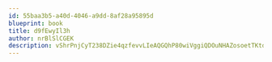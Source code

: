 ```yaml
---
id: 55baa3b5-a40d-4046-a9dd-8af28a95895d
blueprint: book
title: d9fEwyIl3h
author: nrBlSlCGEK
description: vShrPnjCyT238DZie4qzfevvLIeAQGQhP80wiVggiQDOuNHAZosoetTKtdREGxa5ME7v2HnBuGcf50lkaBcK161VoxWRosUAhTBd
---
```

